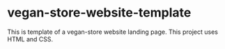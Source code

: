 # vegan-store-website-template

This is template of a vegan-store website landing page. This project uses HTML and CSS.
